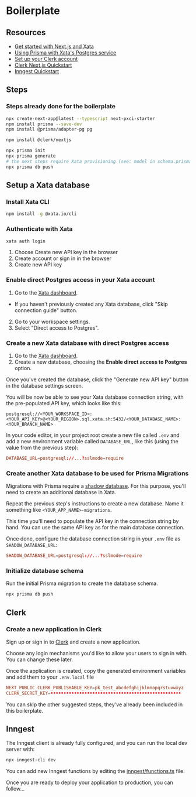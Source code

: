 # Boilerplate

## Resources

- [Get started with Next.js and Xata](https://xata.io/docs/getting-started/nextjs)
- [Using Prisma with Xata's Postgres service](https://xata.io/blog/prisma-postgres-xata-integration)
- [Set up your Clerk account](https://clerk.com/docs/quickstarts/setup-clerk)
- [Clerk Next.js Quickstart](https://clerk.com/docs/quickstarts/nextjs)
- [Inngest Quickstart](https://www.inngest.com/docs/quick-start)

## Steps

### Steps already done for the boilerplate

```bash
npx create-next-app@latest --typescript next-pxci-starter
npm install prisma --save-dev
npm install @prisma/adapter-pg pg

npm install @clerk/nextjs

npx prisma init
npx prisma generate
# the next steps require Xata provisioning (see: model in schema.prisma)
npx prisma db push
```

## Setup a Xata database

### Install Xata CLI

```bash
npm install -g @xata.io/cli
```

### Authenticate with Xata

```bash
xata auth login
```

1. Choose Create new API key in the browser
2. Create account or sign in in the browser
3. Create new API key

### Enable direct Postgres access in your Xata account

1. Go to the [Xata dashboard](https://app.xata.io/).
  - If you haven't previously created any Xata database, click "Skip connection guide" button.
2. Go to your workspace settings.
3. Select "Direct access to Postgres".

### Create a new Xata database with direct Postgres access

1. Go to the [Xata dashboard](https://app.xata.io/).
2. Create a new database, choosing the **Enable direct access to Postgres** option.

Once you've created the database, click the "Generate new API key" button in the database settings screen.

You will be now be able to see your Xata database connection string, with the pre-populated API key, which looks like this:

```
postgresql://<YOUR_WORKSPACE_ID>:<YOUR_API_KEY>@<YOUR_REGION>.sql.xata.sh:5432/<YOUR_DATABASE_NAME>:<YOUR_BRANCH_NAME>
```

<!-- REWORD -->
In your code editor, in your project root create a new file called `.env` and add a new environment variable called `DATABASE_URL`, like this (using the value from the previous step):

```conf
DATABASE_URL=postgresql://...?sslmode=require
```

### Create another Xata database to be used for Prisma Migrations

Migrations with Prisma require a [shadow database](https://www.prisma.io/docs/orm/prisma-migrate/understanding-prisma-migrate/shadow-database). For this purpose, you'll need to create an additional database in Xata.

Repeat the previous step's instructions to create a new database. Name it something like `<YOUR_APP_NAME>-migrations`.

<!-- REWORD: copy the PostgreSQL ndpoint, add the API key -->
This time you'll need to populate the API key in the connection string by hand. You can use the same API key as for the main database connection.

Once done, configure the database connection string in your `.env` file as `SHADOW_DATABASE_URL`:

```conf
SHADOW_DATABASE_URL=postgresql://...?sslmode=require
```

### Initialize database schema

Run the initial Prisma migration to create the database schema.

```bash
npx prisma db push
```

## Clerk

### Create a new application in Clerk

Sign up or sign in to [Clerk](https://dashboard.clerk.com/) and create a new application.

Choose any login mechanisms you'd like to allow your users to sign in with. You can change these later.

<!-- header is called: Set your environment variables -->
Once the application is created, copy the generated environment variables and add them to your `.env.local` file

```conf
NEXT_PUBLIC_CLERK_PUBLISHABLE_KEY=pk_test_abcdefghijklmnopqrstuvwxyz
CLERK_SECRET_KEY=••••••••••••••••••••••••••••••••••••••••••••••••••
```

You can skip the other suggested steps, they've already been included in this boilerplate.

## Inngest

The Inngest client is already fully configured, and you can run the local dev server with:

```bash
npx inngest-cli dev
```

You can add new Inngest functions by editing the [inngest/functions.ts](inngest/functions.ts) file.

Once you are ready to deploy your application to production, you can follow...

